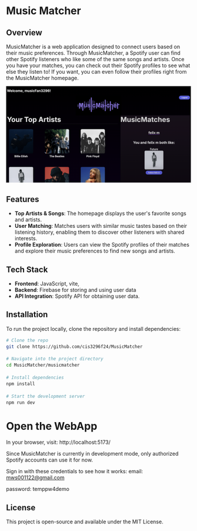 #  Music Matcher

## Overview
MusicMatcher is a web application designed to connect users based on their music preferences. Through MusicMatcher, a Spotify user can find other Spotify listeners who like some of the same songs and artists. Once you have your matches, you can check out their Spotify profiles to see what else they listen to! If you want, you can even follow their profiles right from the MusicMatcher homepage.

![homepage](./homepage.png)

## Features
- **Top Artists & Songs**: The homepage displays the user's favorite songs and artists. 
- **User Matching**: Matches users with similar music tastes based on their listening history, enabling them to discover other listeners with shared interests.
- **Profile Exploration**: Users can view the Spotify profiles of their matches and explore their music preferences to find new songs and artists.

## Tech Stack
- **Frontend**: JavaScript, vite,
- **Backend**: Firebase for storing and using user data
- **API Integration**: Spotify API for obtaining user data.

## Installation
To run the project locally, clone the repository and install dependencies:
```bash
# Clone the repo
git clone https://github.com/cis3296f24/MusicMatcher

# Navigate into the project directory
cd MusicMatcher/musicmatcher

# Install dependencies
npm install

# Start the development server
npm run dev
```
# Open the WebApp
In your browser, visit: http://localhost:5173/

Since MusicMatcher is currently in development mode, only authorized Spotify accounts can use it for now. 

Sign in with these credentials to see how it works:
email: mws001122@gmail.com

password: temppw4demo

## License
This project is open-source and available under the MIT License.
